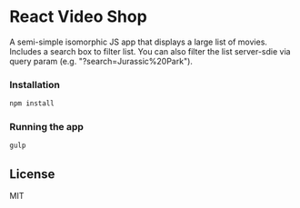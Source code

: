 # React Video Shop
A semi-simple isomorphic JS app that displays a large list of movies. Includes a search box to filter list. You can also filter the list server-sdie via query param (e.g. "?search=Jurassic%20Park").

### Installation
```bash
npm install
```

### Running the app
```bash
gulp
```

License
----

MIT

